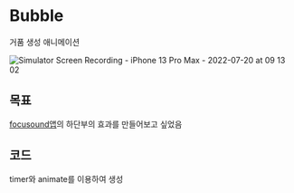 # Bubble
거품 생성 애니메이션

![Simulator Screen Recording - iPhone 13 Pro Max - 2022-07-20 at 09 13 02](https://user-images.githubusercontent.com/35207196/179869073-f831dfaa-eb0b-43b8-b64f-56573f305b8e.gif)

## 목표
[focusound앱](https://apps.apple.com/kr/app/focusound/id1271686722?l=en)의 하단부의 효과를 만들어보고 싶었음

## 코드
timer와 animate를 이용하여 생성
